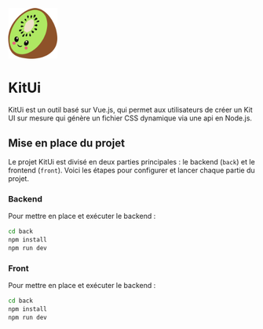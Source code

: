<img src="front/src/assets/favicon.svg" alt="Logo de KitUi" title="Logo de KitUi" width="100"/>

# KitUi
KitUi est un outil basé sur Vue.js, qui permet aux utilisateurs de créer un Kit UI sur mesure qui génère un fichier CSS dynamique via une api en Node.js.

## Mise en place du projet

Le projet KitUi est divisé en deux parties principales : le backend (`back`) et le frontend (`front`). Voici les étapes pour configurer et lancer chaque partie du projet.

### Backend

Pour mettre en place et exécuter le backend :

```bash
cd back
npm install
npm run dev
```

### Front

Pour mettre en place et exécuter le backend :

```bash
cd back
npm install
npm run dev
```
